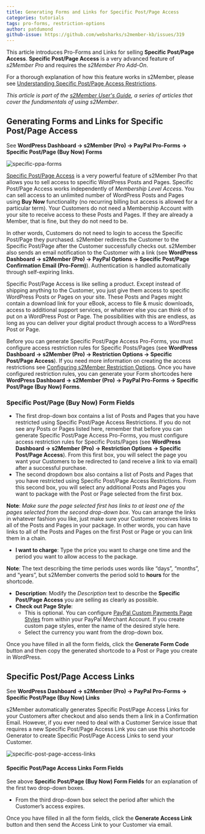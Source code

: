 ```yaml
---
title: Generating Forms and Links for Specific Post/Page Access
categories: tutorials
tags: pro-forms, restriction-options
author: patdumond
github-issue: https://github.com/websharks/s2member-kb/issues/319
---
```


This article introduces Pro-Forms and Links for selling **Specific Post/Page Access**. **Specific Post/Page Access** is a very advanced feature of *s2Member Pro* and requires the *s2Member Pro Add-On*. 

For a thorough explanation of how this feature works in s2Member, please see [Understanding Specific Post/Page Access Restrictions](http://s2member.com/kb-article/understanding-specific-postpage-access-restrictions/).

*This article is part of the [s2Member User's Guide](http://s2member.com/kb/kb-tag/s2member-users-guide/&sa=D&ust=1470238793494000&usg=AFQjCNG1q04lm4O1PV4kb07x1Gin-dmEew), a series of articles that cover the fundamentals of using s2Member*.

## Generating Forms and Links for Specific Post/Page Access  

See **WordPress Dashboard → s2Member (Pro) → PayPal Pro-Forms → Specific Post/Page (Buy Now) Forms**

![specific-ppa-forms](https://cloud.githubusercontent.com/assets/9320495/17524041/d852d58e-5e2a-11e6-8475-0958bca2bb7d.jpg)

[Specific Post/Page Access](http://s2member.com/kb-article/understanding-specific-postpage-access-restrictions/) is a very powerful feature of s2Member Pro that allows you to sell access to specific WordPress Posts and Pages. Specific Post/Page Access works independently of *Membership Level Access*. You can sell access to an unlimited number of WordPress Posts and Pages using **Buy Now** functionality (no recurring billing but access is allowed for a particular term). Your Customers do not need a Membership Account with your site to receive access to these Posts and Pages. If they are already a Member, that is fine, but they do not need to be.

In other words, Customers do not need to login to access the Specific Post/Page they purchased. s2Member redirects the Customer to the Specific Post/Page after the Customer successfully checks out. s2Member also sends an email notification to the Customer with a link (see **WordPress Dashboard → s2Member (Pro) → PayPal Options → Specific Post/Page Confirmation Email (Pro-Form)**). Authentication is handled automatically through self-expiring links.

Specific Post/Page Access is like selling a product. Except instead of shipping anything to the Customer, you just give them access to specific WordPress Posts or Pages on your site. These Posts and Pages might contain a download link for your eBook, access to file & music downloads, access to additional support services, or whatever else you can think of to put on a WordPress Post or Page. The possibilities with this are endless, as long as you can deliver your digital product through access to a WordPress Post or Page.

Before you can generate Specific Post/Page Access Pro-Forms, you must configure access restriction rules for Specific Posts/Pages (see **WordPress Dashboard → s2Member (Pro) → Restriction Options → Specific Post/Page Access**). If you need more information on creating the access restrictions see [Configuring s2Member Restriction Options](http://s2member.com/kb-article/configuring-s2member-restriction-options/). Once you have configured restriction rules, you can generate your Form shortcodes here **WordPress Dashboard → s2Member (Pro) → PayPal Pro-Forms → Specific Post/Page (Buy Now) Forms**.

### Specific Post/Page (Buy Now) Form Fields

- The first drop-down box contains a list of Posts and Pages that you have restricted using Specific Post/Page Access Restrictions. If you do not see any Posts or Pages listed here, remember that before you can generate Specific Post/Page Access Pro-Forms, you must configure access restriction rules for Specific Posts/Pages (see **WordPress Dashboard → s2Member (Pro) → Restriction Options → Specific Post/Page Access**). From this first box, you will select the page you want your Customers to be redirected to (and receive a link to via email) after a successful purchase. 
- The second dropdown box also contains a list of Posts and Pages that you have restricted using Specific Post/Page Access Restrictions. From this second box, you will select any additional Posts and Pages you want to package with the Post or Page selected from the first box. 

**Note**: *Make sure the page selected first has links to at least one of the pages selected from the second drop-down box*. You can arrange the links in whatever fashion you like, just make sure your Customer receives links to all of the Posts and Pages in your package. In other words, you can have links to all of the Posts and Pages on the first Post or Page or you can link them in a chain. 

- **I want to charge**: Type the price you want to charge one time and the period you want to allow access to the package. 

**Note**: The text describing the time periods uses words like “days”, “months”, and “years”, but s2Member converts the period sold to **hours** for the shortcode. 

- **Description**: Modify the *Description* text to describe the **Specific Post/Page Access** you are selling as clearly as possible.
- **Check out Page Style**:
    -  This is optional. You can configure [PayPal Custom Payments Page Styles](https://www.paypal.com/customize) from within your PayPal Merchant Account. If you create custom page styles, enter the name of the desired style here.
    - Select the currency you want from the drop-down box.

Once you have filled in all the form fields, click the **Generate Form Code** button and then copy the generated shortcode to a Post or Page you create in WordPress.

## Specific Post/Page Access Links

See **WordPress Dashboard → s2Member (Pro) → PayPal Pro-Forms → Specific Post/Page (Buy Now) Links**

s2Member automatically generates Specific Post/Page Access Links for your Customers after checkout and also sends them a link in a Confirmation Email. However, if you ever need to deal with a Customer Service issue that requires a new Specific Post/Page Access Link you can use this shortcode Generator to create Specific Post/Page Access Links to send your Customer.

![specific-post-page-access-links](https://cloud.githubusercontent.com/assets/9320495/18016410/38d4e588-6b9a-11e6-9d76-74e76ab6bc24.png)

#### Specific Post/Page Access Links Form Fields

See above **Specific Post/Page (Buy Now) Form Fields** for an explanation of the first two drop-down boxes.

- From the third drop-down box select the period after which the Customer’s access expires.

Once you have filled in all the form fields, click the **Generate Access Link** button and then send the Access Link to your Customer via email.
